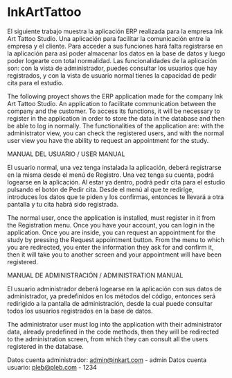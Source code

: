 # InkArtTattoo
El siguiente trabajo muestra la aplicación ERP realizada para la empresa Ink Art Tattoo Studio. Una aplicación para facilitar la comunicación entre la empresa y el cliente. Para acceder a sus funciones hará falta registrarse en la aplicación para así poder almacenar los datos en la base de datos y luego poder logearte con total normalidad. Las funcionalidades de la aplicación son: con la vista de administrador, puedes consultar los usuarios que hay registrados, y con la vista de usuario normal tienes la capacidad de pedir cita para el estudio.

The following proyect shows the ERP application made for the company Ink Art Tattoo Studio. An application to facilitate communication between the company and the customer. To access its functions, it will be necessary to register in the application in order to store the data in the database and then be able to log in normally. The functionalities of the application are: with the administrator view, you can check the registered users, and with the normal user view you have the ability to request an appointment for the study.


MANUAL DEL USUARIO / USER MANUAL

El usuario normal, una vez tenga instalada la aplicación, deberá registrarse en la misma desde el menú de Registro. Una vez tenga su cuenta, podrá logearse en la aplicación. Al estar ya dentro, podrá pedir cita para el estudio pulsando el botón de Pedir cita. Desde el menú al que te redirige, introduces los datos que te piden y los confirmas, entonces te llevará a otra pantalla y tu cita habrá sido registrada.

The normal user, once the application is installed, must register in it from the Registration menu. Once you have your account, you can login in the application. Once you are inside, you can request an appointment for the study by pressing the Request appointment button. From the menu to which you are redirected, you enter the information they ask for and confirm it, then it will take you to another screen and your appointment will have been registered.

MANUAL DE ADMINISTRACIÓN / ADMINISTRATION MANUAL

El usuario administrador deberá logearse en la aplicación con sus datos de administrador, ya predefinidos en los métodos del código, entonces será redirigido a la pantalla de administración, desde la cual puede consultar todos los usuarios registrados en la base de datos.

The administrator user must log into the application with their administrator data, already predefined in the code methods, then they will be redirected to the administration screen, from which they can consult all the users registered in the database.

Datos cuenta administrador: admin@inkart.com - admin
Datos cuenta usuario: pleb@pleb.com - 1234
